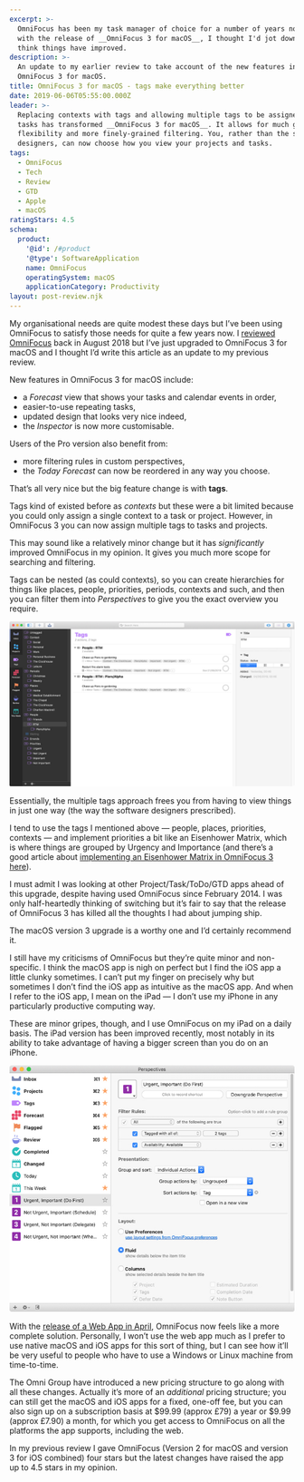 ```yaml
---
excerpt: >-
  OmniFocus has been my task manager of choice for a number of years now and,
  with the release of __OmniFocus 3 for macOS__, I thought I'd jot down how I
  think things have improved.
description: >-
  An update to my earlier review to take account of the new features in
  OmniFocus 3 for macOS.
title: OmniFocus 3 for macOS - tags make everything better
date: 2019-06-06T05:55:00.000Z
leader: >-
  Replacing contexts with tags and allowing multiple tags to be assigned to
  tasks has transformed __OmniFocus 3 for macOS__. It allows for much greater
  flexibility and more finely-grained filtering. You, rather than the software
  designers, can now choose how you view your projects and tasks.
tags:
  - OmniFocus
  - Tech
  - Review
  - GTD
  - Apple
  - macOS
ratingStars: 4.5
schema:
  product:
    '@id': /#product
    '@type': SoftwareApplication
    name: OmniFocus
    operatingSystem: macOS
    applicationCategory: Productivity
layout: post-review.njk
---
```



My organisational needs are quite modest these days but I’ve been using OmniFocus to satisfy those needs for quite a few years now. I [reviewed OmniFocus](/omnifocus-review) back in August 2018 but I’ve just upgraded to OmniFocus 3 for macOS and I thought I’d write this article as an update to my previous review.

New features in OmniFocus 3 for macOS include:

- a _Forecast_ view that shows your tasks and calendar events in order,
- easier-to-use repeating tasks,
- updated design that looks very nice indeed,
- the _Inspector_ is now more customisable.

Users of the Pro version also benefit from:

- more filtering rules in custom perspectives,
- the _Today Forecast_ can now be reordered in any way you choose.

That’s all very nice but the big feature change is with **tags**. 

Tags kind of existed before as _contexts_ but these were a bit limited because you could only assign a single context to a task or project. However, in OmniFocus 3 you can now assign multiple tags to tasks and projects. 

This may sound like a relatively minor change but it has _significantly_ improved OmniFocus in my opinion. It gives you much more scope for searching and filtering.

Tags can be nested (as could contexts), so you can create hierarchies for things like places, people, priorities, periods, contexts and such, and then you can filter them into _Perspectives_ to give you the exact overview you require.

![OmniFocus 3 tags screen.](/assets/images/posts/2019/06/2019-06-06-omnifocus-3-tags.jpg "@itemprop=image")

Essentially, the multiple tags approach frees you from having to view things in just one way (the way the software designers prescribed).

I tend to use the tags I mentioned above — people, places, priorities, contexts — and implement priorities a bit like an Eisenhower Matrix, which is where things are grouped by Urgency and Importance (and there’s a good article about [implementing an Eisenhower Matrix in OmniFocus 3 here](https://community.productivityguild.com/t/creating-the-eisenhower-matrix-in-omnifocus-3/3793 "Read the article.")).

I must admit I was looking at other Project/Task/ToDo/GTD apps ahead of this upgrade, despite having used OmniFocus since February 2014. I was only half-heartedly thinking of switching but it’s fair to say that the release of OmniFocus 3 has killed all the thoughts I had about jumping ship.

The macOS version 3 upgrade is a worthy one and I’d certainly recommend it.

I still have my criticisms of OmniFocus but they’re quite minor and non-specific. I think the macOS app is nigh on perfect but I find the iOS app a little clunky sometimes. I can’t put my finger on precisely why but sometimes I don’t find the iOS app as intuitive as the macOS app. And when I refer to the iOS app, I mean on the iPad — I don’t use my iPhone in any particularly productive computing way. 

These are minor gripes, though, and I use OmniFocus on my iPad on a daily basis. The iPad version has been improved recently, most notably in its ability to take advantage of having a bigger screen than you do on an iPhone.

![OmniFocus 3 perspective screen.](/assets/images/posts/2019/06/2019-06-06-omnifocus-3-perspective.jpg "class=s50 right|@itemprop=image")

With the [release of a Web App in April](https://www.omnigroup.com/releasenotes/omnifocus-web "Release note for OmniFocus web app."), OmniFocus now feels like a more complete solution. Personally, I won’t use the web app much as I prefer to use native macOS and iOS apps for this sort of thing, but I can see how it’ll be very useful to people who have to use a Windows or Linux machine from time-to-time.

The Omni Group have introduced a new pricing structure to go along with all these changes. Actually it’s more of an _additional_ pricing structure; you can still get the macOS and iOS apps for a fixed, one-off fee, but you can also sign up on a subscription basis at $99.99 (approx £79) a year or $9.99 (approx £7.90) a month, for which you get access to OmniFocus on all the platforms the app supports, including the web.

In my previous review I gave OmniFocus (Version 2 for macOS and version 3 for iOS combined) four stars but the latest changes have raised the app up to 4.5 stars in my opinion.

 
